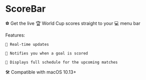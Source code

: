 # ScoreBar

⚽ Get the live 🏆 World Cup scores straight to your 💻 menu bar

Features:

    🚀 Real-time updates

    🔔 Notifies you when a goal is scored

    📅 Displays full schedule for the upcoming matches

🛠️ Compatible with macOS 10.13+
